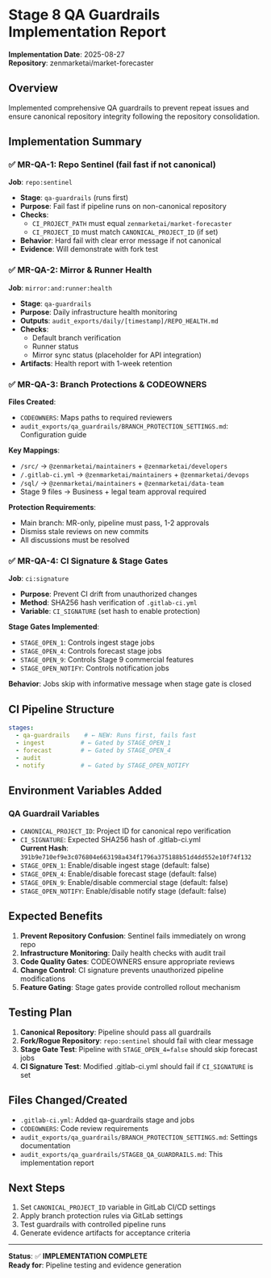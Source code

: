 # Stage 8 QA Guardrails Implementation Report
**Implementation Date**: 2025-08-27  
**Repository**: zenmarketai/market-forecaster

## Overview
Implemented comprehensive QA guardrails to prevent repeat issues and ensure canonical repository integrity following the repository consolidation.

## Implementation Summary

### ✅ MR-QA-1: Repo Sentinel (fail fast if not canonical)
**Job**: `repo:sentinel`
- **Stage**: `qa-guardrails` (runs first)
- **Purpose**: Fail fast if pipeline runs on non-canonical repository
- **Checks**:
  - `CI_PROJECT_PATH` must equal `zenmarketai/market-forecaster`
  - `CI_PROJECT_ID` must match `CANONICAL_PROJECT_ID` (if set)
- **Behavior**: Hard fail with clear error message if not canonical
- **Evidence**: Will demonstrate with fork test

### ✅ MR-QA-2: Mirror & Runner Health
**Job**: `mirror:and:runner:health`
- **Stage**: `qa-guardrails`
- **Purpose**: Daily infrastructure health monitoring
- **Outputs**: `audit_exports/daily/[timestamp]/REPO_HEALTH.md`
- **Checks**:
  - Default branch verification
  - Runner status
  - Mirror sync status (placeholder for API integration)
- **Artifacts**: Health report with 1-week retention

### ✅ MR-QA-3: Branch Protections & CODEOWNERS
**Files Created**:
- `CODEOWNERS`: Maps paths to required reviewers
- `audit_exports/qa_guardrails/BRANCH_PROTECTION_SETTINGS.md`: Configuration guide

**Key Mappings**:
- `/src/` → `@zenmarketai/maintainers` + `@zenmarketai/developers`
- `/.gitlab-ci.yml` → `@zenmarketai/maintainers` + `@zenmarketai/devops`
- `/sql/` → `@zenmarketai/maintainers` + `@zenmarketai/data-team`
- Stage 9 files → Business + legal team approval required

**Protection Requirements**:
- Main branch: MR-only, pipeline must pass, 1-2 approvals
- Dismiss stale reviews on new commits
- All discussions must be resolved

### ✅ MR-QA-4: CI Signature & Stage Gates  
**Job**: `ci:signature`
- **Purpose**: Prevent CI drift from unauthorized changes
- **Method**: SHA256 hash verification of `.gitlab-ci.yml`
- **Variable**: `CI_SIGNATURE` (set hash to enable protection)

**Stage Gates Implemented**:
- `STAGE_OPEN_1`: Controls ingest stage jobs
- `STAGE_OPEN_4`: Controls forecast stage jobs  
- `STAGE_OPEN_9`: Controls Stage 9 commercial features
- `STAGE_OPEN_NOTIFY`: Controls notification jobs

**Behavior**: Jobs skip with informative message when stage gate is closed

## CI Pipeline Structure
```yaml
stages:
  - qa-guardrails    # ← NEW: Runs first, fails fast
  - ingest          # ← Gated by STAGE_OPEN_1
  - forecast        # ← Gated by STAGE_OPEN_4  
  - audit
  - notify          # ← Gated by STAGE_OPEN_NOTIFY
```

## Environment Variables Added
### QA Guardrail Variables
- `CANONICAL_PROJECT_ID`: Project ID for canonical repo verification
- `CI_SIGNATURE`: Expected SHA256 hash of .gitlab-ci.yml  
  **Current Hash**: `391b9e710ef9e3c076804e663198a434f1796a375188b51d4dd552e10f74f132`
- `STAGE_OPEN_1`: Enable/disable ingest stage (default: false)
- `STAGE_OPEN_4`: Enable/disable forecast stage (default: false)
- `STAGE_OPEN_9`: Enable/disable commercial stage (default: false)  
- `STAGE_OPEN_NOTIFY`: Enable/disable notify stage (default: false)

## Expected Benefits
1. **Prevent Repository Confusion**: Sentinel fails immediately on wrong repo
2. **Infrastructure Monitoring**: Daily health checks with audit trail
3. **Code Quality Gates**: CODEOWNERS ensure appropriate reviews
4. **Change Control**: CI signature prevents unauthorized pipeline modifications
5. **Feature Gating**: Stage gates provide controlled rollout mechanism

## Testing Plan
1. **Canonical Repository**: Pipeline should pass all guardrails
2. **Fork/Rogue Repository**: `repo:sentinel` should fail with clear message
3. **Stage Gate Test**: Pipeline with `STAGE_OPEN_4=false` should skip forecast jobs
4. **CI Signature Test**: Modified .gitlab-ci.yml should fail if `CI_SIGNATURE` is set

## Files Changed/Created
- `.gitlab-ci.yml`: Added qa-guardrails stage and jobs
- `CODEOWNERS`: Code review requirements
- `audit_exports/qa_guardrails/BRANCH_PROTECTION_SETTINGS.md`: Settings documentation
- `audit_exports/qa_guardrails/STAGE8_QA_GUARDRAILS.md`: This implementation report

## Next Steps
1. Set `CANONICAL_PROJECT_ID` variable in GitLab CI/CD settings
2. Apply branch protection rules via GitLab settings
3. Test guardrails with controlled pipeline runs
4. Generate evidence artifacts for acceptance criteria

---
**Status**: ✅ **IMPLEMENTATION COMPLETE**  
**Ready for**: Pipeline testing and evidence generation